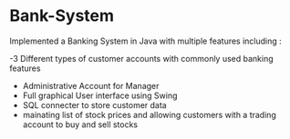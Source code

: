 # Bank-System
Implemented a Banking System in Java with multiple features including :

  -3 Different types of customer accounts with commonly used banking features
  - Administrative Account for Manager
  - Full graphical User interface using Swing
  - SQL connecter to store customer data
  - mainating list of stock prices and allowing customers with a trading account to buy and sell stocks 
